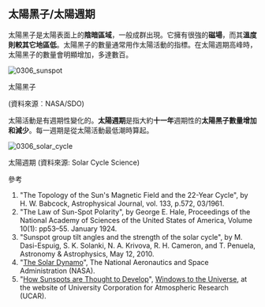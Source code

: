 ## 太陽黑子/太陽週期

太陽黑子是太陽表面上的**陰暗區域**，一般成群出現。它擁有很強的**磁場**，而其**溫度則較其它地區低**。太陽黑子的數量通常用作太陽活動的指標。在太陽週期高峰時，太陽黑子的數量會明顯增加，多達數百。

![0306_sunspot](./static/0306_sunspot.jpg)

太陽黑子

(資料來源︰NASA/SDO)

太陽活動是有週期性變化的。**太陽週期**是指大約**十一年**週期性的**太陽黑子數量增加和減少**。每一週期是從太陽活動最低潮時算起。 

![0306_solar_cycle](./static/0306_solar_cycle.png)

太陽週期
(資料來源: Solar Cycle Science)


參考

1. "The Topology of the Sun's Magnetic Field and the 22-Year Cycle", by H. W. Babcock, Astrophysical Journal, vol. 133, p.572, 03/1961.
2. "The Law of Sun-Spot Polarity", by George E. Hale, Proceedings of the National Academy of Sciences of the United States of America, Volume 10(1): pp53–55. January 1924.
3. "Sunspot group tilt angles and the strength of the solar cycle", by M. Dasi-Espuig, S. K. Solanki, N. A. Krivova, R. H. Cameron, and T. Penuela, Astronomy & Astrophysics, May 12, 2010.
4. "[The Solar Dynamo](http://solarscience.msfc.nasa.gov/dynamo.shtml)", The National Aeronautics and Space Administration (NASA). 
5. "[How Sunspots are Thought to Develop](http://www.windows.ucar.edu/tour/link=/sun/atmosphere/sunspot_form_jpg_image.html)", [Windows to the Universe](http://www.windows2universe.org/spaceweather/images/sunspot_form_jpg_image.html), at the website of University Corporation for Atmospheric Research (UCAR).


